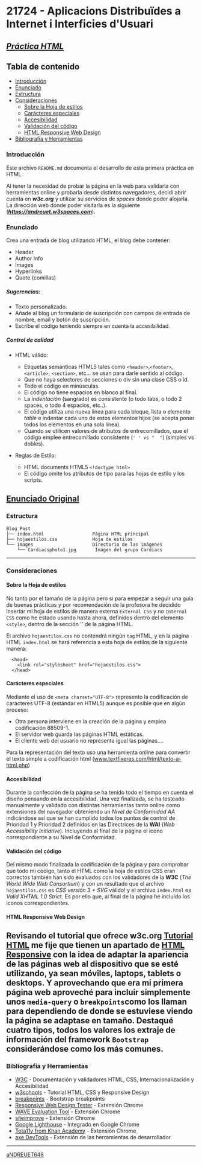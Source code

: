 # 21724 - Aplicacions Distribuïdes a Internet i Interficies d'Usuari

## [***Práctica HTML***](https://github.com/aNDREUET648/adiu_practica1/blob/master/practica1.html)


## Tabla de contenido
- [Introducción](#introducción)
- [Enunciado](#enunciado)
- [Estructura](#estructura)
- [Consideraciones](#consideraciones)
  - [Sobre la Hoja de estilos](#sobre-la-hoja-de-estilos)
  - [Carácteres especiales](#carácteres-especiales)
  - [Accesibilidad](#accesibilidad)
  - [Validación del código](#validación-del-código)
  - [HTML Responsive Web Design](#HTML-Responsive-Web-Design)
- [Bibliografía y Herramientas](#bibliografía-y-herramientas)

### Introducción

Este archivo `README.md` documenta el desarrollo de esta primera práctica en HTML.

Al tener la necesidad de probar la página en la web para validarla con herramientas online y probarla desde distintos navegadores, decidí abrir cuenta en ***w3c.org*** y utilizar su servicios de _spaces_ donde poder alojarla. La dirección web donde poder visitarla es la siguiente (***https://andreuet.w3spaces.com***).

### Enunciado

  Crea una entrada de blog utilizando HTML, el blog debe contener:

 - Header
 - Author Info
 - Images
 - Hyperlinks
 - Quote (comillas)


##### Sugerencias:

 - Texto personalizado.
 - Añade al blog un formulario de suscripción con campos de entrada de nombre, email y botón de suscripción.
 - Escribe el código teniendo siempre en cuenta la accesibilidad.

##### Control de calidad

  - HTML válido:
    - Etiquetas semánticas HTML5 tales como ```<header>```,```<footer>```, ```<article>```, ```<section>```, etc... se usan para darle sentido al código.
    - Que no haya selectores de secciones o div sin una clase CSS o id.
    - Todo el código en minúsculas.
    - El código no tiene espacios en blanco al final.
    - La _indentación_ (sangrado) es consistente (o todo tabs, o todo 2 spaces, o todo 4 espacios, etc..).
    - El código utiliza una nueva linea para cada bloque, lista o elemento _table_ e indentar cada uno de estos elementos hijos (se acepta poner todos los elementos en una sola línea).
    - Cuando se utilicen valores de atributos de entrecomillados, que el código emplee entrecomillado consistente (```' ' vs "  "```) (simples vs dobles).

  - Reglas de Estilo:
    - HTML documents HTML5 ```<!doctype html>```
    - El código omite los atributos de tipo para las hojas de estilo y los scripts.

  [Enunciado Original](https://github.com/aNDREUET648/adiu_practica1/blob/master/ADIU%20-%20Practice%2029_11_21.pdf)
---

### Estructura


```
Blog Post
├── index.html                  Página HTML principal
├── hojaestilos.css             Hoja de estilos
└── images                      Directorio de las imágenes
    └── Cardiacsphoto1.jpg       Imagen del grupo Cardiacs
```
---

### Consideraciones

#### Sobre la Hoja de estilos

  No tanto por el tamaño de la página pero si para empezar a seguir una guía de buenas prácticas y por recomendación de la profesora he decidido insertar mi hoja de estilos de manera externa `External CSS` y no `Internal CSS` como he estado usando hasta ahora, definidos dentro del elemento `<style>`, dentro de la sección '<head>' de la página HTML.

  El archivo ```hojaestilos.css``` no contendrá ningún `tag` HTML, y en la página HTML ```index.html```  se hará referencia a esta hoja de estilos de la siguiente manera:

```
  <head>
    <link rel="stylesheet" href="hojaestilos.css">
  </head>
```

#### Carácteres especiales

Mediante el uso de `<meta charset="UTF-8">` represento la codificación de carácteres UTF-8 (estándar en HTML5) aunque es posible que en algún proceso:

- Otra persona interviene en la creación de la página y emplea codificación 88509-1.
- El servidor web guarda las páginas HTML estáticas.
- El cliente web del usuario no representa igual las páginas....

Para la representación del texto uso una herramienta online para convertir el texto simple a
codificación html (www.textfixeres.com/html/texto-a-html.php)

#### Accesibilidad

Durante la confección de la página se ha tenido todo el tiempo en cuenta el diseño pensando en la accesibilidad. Una vez finalizada, se ha testeado manualmente y validado con distintas herramientas tanto online como extensiones del navegador obteniendo un _Nivel de Conformidad AA_ indicándose así que se han cumplido todos los puntos de control de Prioridad 1 y Prioridad 2 definidos en las Directrices de la **WAI** (_Web Accessibility Initiative_). Incluyendo al final de la página el icono correspondiente a su Nivel de Conformidad.

#### Validación del código

Del mismo modo finalizada la codificación de la página y para comprobar que todo mi código, tanto el HTML como la hoja de estilos CSS eran correctos también han sido evaluados con los validadores de la **W3C** (_The World Wide Web Consortium_) y con un resultado que el archivo ```hojaestilos.css``` es _CSS versión 3 + SVG_ válido! y el archivo ```index.html``` es _Valid XHTML 1.0 Strict_. Es por ello que, al final de la página he incluído los iconos correspondientes.

#### HTML Responsive Web Design

Revisando el tutorial que ofrece w3c.org [Tutorial HTML](https://www.w3schools.com/html) me fije que tienen un apartado de [HTML Responsive](https://www.w3schools.com/html/html_responsive.asp) con la idea de adaptar la apariencia de las páginas web al dispositivo que se esté utilizando, ya sean móviles, laptops, tablets o desktops. Y aprovechando que era mi primera página web aproveché para incluir simplemente unos `media-query` o `breakpoints`como los llaman para dependiendo de donde se estuviese viendo la página se adaptase en tamaño. Destaqué cuatro tipos, todos los valores los extraje de información del framework `Bootstrap` considerándose como los más comunes.
---

### Bibliografía y Herramientas

- [W3C](https://www.w3c.org) - Documentación y validadores HTML, CSS, Internacionalización y Accesibilidad
- [w3schools](https://www.w3schools.com/default.asp) - Tutorial HTML, CSS y Responsive Design
- [breakpoints](https://getbootstrap.com/docs/5.0/layout/breakpoints/) - Bootstrap breakpoints
- [Responsive Web Design Tester](https://www.esolutions.se/) - Extensión Chrome
- [WAVE Evaluation Tool](https://webaim.org/) - Extensión Chrome
- [siteimprove](https://siteimprove.com/es-es/) - Extensión Chrome
- [Google Lighthouse](https://developers.google.com/web) - Integrado en Google Chrome
- [Tota11y from Khan Academy](https://khan.github.io/tota11y/) - Extensión Chrome
- [axe DevTools](https://www.deque.com/) - Extensión de las herramientas de desarrollador

---
[aNDREUET648](https://github.com/aNDREUET648)
